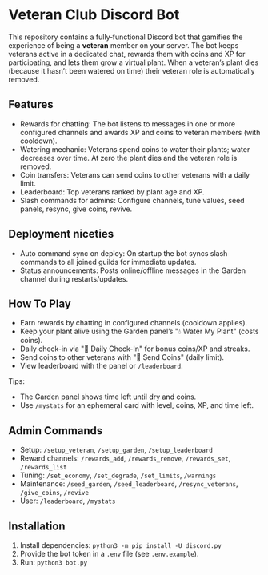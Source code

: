 # Veteran Club Discord Bot

This repository contains a fully‑functional Discord bot that gamifies the
experience of being a **veteran** member on your server. The bot keeps
veterans active in a dedicated chat, rewards them with coins and XP for
participating, and lets them grow a virtual plant. When a veteran’s
plant dies (because it hasn’t been watered on time) their veteran role
is automatically removed.

## Features

- Rewards for chatting: The bot listens to messages in one or more configured channels and awards XP and coins to veteran members (with cooldown).
- Watering mechanic: Veterans spend coins to water their plants; water decreases over time. At zero the plant dies and the veteran role is removed.
- Coin transfers: Veterans can send coins to other veterans with a daily limit.
- Leaderboard: Top veterans ranked by plant age and XP.
- Slash commands for admins: Configure channels, tune values, seed panels, resync, give coins, revive.

## Deployment niceties

- Auto command sync on deploy: On startup the bot syncs slash commands to all joined guilds for immediate updates.
- Status announcements: Posts online/offline messages in the Garden channel during restarts/updates.

## How To Play

- Earn rewards by chatting in configured channels (cooldown applies).
- Keep your plant alive using the Garden panel’s "💧 Water My Plant" (costs coins).
- Daily check-in via "📅 Daily Check-In" for bonus coins/XP and streaks.
- Send coins to other veterans with "💸 Send Coins" (daily limit).
- View leaderboard with the panel or `/leaderboard`.

Tips:
- The Garden panel shows time left until dry and coins.
- Use `/mystats` for an ephemeral card with level, coins, XP, and time left.

## Admin Commands

- Setup: `/setup_veteran`, `/setup_garden`, `/setup_leaderboard`
- Reward channels: `/rewards_add`, `/rewards_remove`, `/rewards_set`, `/rewards_list`
- Tuning: `/set_economy`, `/set_degrade`, `/set_limits`, `/warnings`
- Maintenance: `/seed_garden`, `/seed_leaderboard`, `/resync_veterans`, `/give_coins`, `/revive`
- User: `/leaderboard`, `/mystats`

## Installation

1. Install dependencies: `python3 -m pip install -U discord.py`
2. Provide the bot token in a `.env` file (see `.env.example`).
3. Run: `python3 bot.py`

